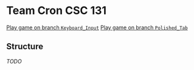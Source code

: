 # Team Cron CSC 131

[Play game on branch `Keyboard_Input`](https://dunkyl.github.io/TeamCronProject/)
[Play game on branch `Polished_Tab`](https://chandlerchaffin.github.io/TeamCronProject/)

## Structure

*TODO*
